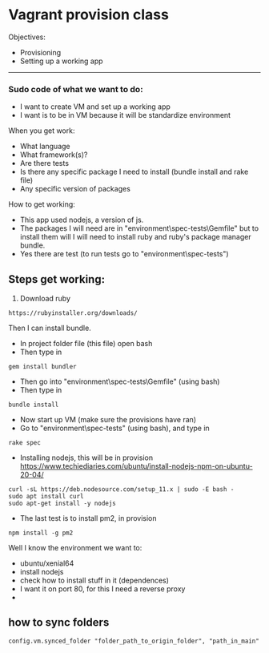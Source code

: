 # Vagrant provision class

Objectives:
- Provisioning
- Setting up a working app
***

### Sudo code of what we want to do:
- I want to create VM and set up a working app
- I want is to be in VM because it will be standardize environment

When you get work:
- What language
- What framework(s)?
- Are there tests
- Is there any specific package I need to install (bundle install and rake file)
- Any specific version of packages

How to get working:
- This app used nodejs, a version of js.
- The packages I will need are in "environment\spec-tests\Gemfile" but to install them will I will need to install ruby and ruby's package manager bundle.
- Yes there are test
  (to run tests go to "environment\spec-tests")

## Steps get working:
1. Download ruby
```
https://rubyinstaller.org/downloads/
```
Then I can install bundle.
- In project folder file (this file) open bash
- Then type in
```
gem install bundler
```
- Then go into "environment\spec-tests\Gemfile" (using bash)
- Then type in
```
bundle install
```
- Now start up VM (make sure the provisions have ran)
- Go to "environment\spec-tests" (using bash), and type in
```
rake spec
```
- Installing nodejs, this will be in provision
https://www.techiediaries.com/ubuntu/install-nodejs-npm-on-ubuntu-20-04/

```
curl -sL https://deb.nodesource.com/setup_11.x | sudo -E bash -
sudo apt install curl
sudo apt-get install -y nodejs
```
- The last test is to install pm2, in provision
```
npm install -g pm2
```



Well I know the environment we want to:
- ubuntu/xenial64
- install nodejs
- check how to install stuff in it (dependences)
- I want it on port 80, for this I need a reverse proxy
-




## how to sync folders
```
config.vm.synced_folder "folder_path_to_origin_folder", "path_in_main"
```
